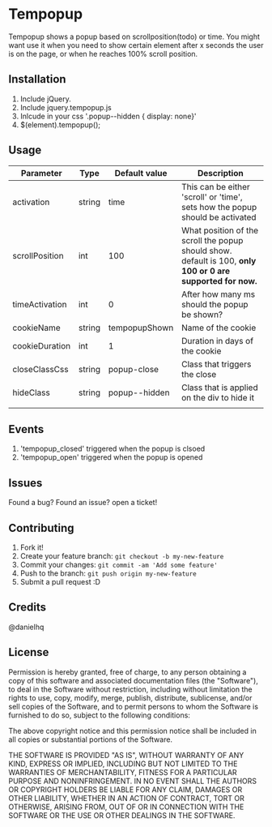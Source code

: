 # Tempopup

Tempopup shows a popup based on scrollposition(todo) or time.
You might want use it when  you need to show certain element after x seconds the user is on the page, or when he reaches 100% scroll position.

## Installation

1. Include jQuery.
2. Include jquery.tempopup.js
3. Inlcude in your css '.popup--hidden { display: none}'
3. $(element).tempopup();

## Usage

| Parameter      | Type   | Default value | Description                                                                                                 |
|----------------|--------|---------------|-------------------------------------------------------------------------------------------------------------|
| activation     | string |      time     | This can be either 'scroll' or 'time', sets how the popup should be activated                               |
| scrollPosition |   int  | 100           | What position of the scroll the popup should show. default is 100, **only 100 or 0 are supported for now.** |
| timeActivation |   int  | 0             | After how many ms should the popup be shown?                                                                |
| cookieName     | string | tempopupShown | Name of the cookie                                                                                          |
| cookieDuration |   int  | 1             | Duration in days of the cookie                                                                              |
| closeClassCss  | string | popup-close   | Class that triggers the close                                                                               |
| hideClass      | string | popup--hidden | Class that is applied on the div to hide it
                                                            |                                                         |
## Events
1. 'tempopup_closed' triggered when the popup is clsoed
2. 'tempopup_open' triggered when the popup is opened

## Issues
Found a bug? Found an issue? open a ticket!

## Contributing

1. Fork it!
2. Create your feature branch: `git checkout -b my-new-feature`
3. Commit your changes: `git commit -am 'Add some feature'`
4. Push to the branch: `git push origin my-new-feature`
5. Submit a pull request :D


## Credits

@danielhq

## License

Permission is hereby granted, free of charge, to any person obtaining a copy of this software and associated documentation files (the "Software"), to deal in the Software without restriction, including without limitation the rights to use, copy, modify, merge, publish, distribute, sublicense, and/or sell copies of the Software, and to permit persons to whom the Software is furnished to do so, subject to the following conditions:

The above copyright notice and this permission notice shall be included in all copies or substantial portions of the Software.

THE SOFTWARE IS PROVIDED "AS IS", WITHOUT WARRANTY OF ANY KIND, EXPRESS OR IMPLIED, INCLUDING BUT NOT LIMITED TO THE WARRANTIES OF MERCHANTABILITY, FITNESS FOR A PARTICULAR PURPOSE AND NONINFRINGEMENT. IN NO EVENT SHALL THE AUTHORS OR COPYRIGHT HOLDERS BE LIABLE FOR ANY CLAIM, DAMAGES OR OTHER LIABILITY, WHETHER IN AN ACTION OF CONTRACT, TORT OR OTHERWISE, ARISING FROM, OUT OF OR IN CONNECTION WITH THE SOFTWARE OR THE USE OR OTHER DEALINGS IN THE SOFTWARE.

